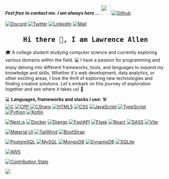 
***Feel free to contact me. I am always here ...*** <img src="https://media.giphy.com/media/WUlplcMpOCEmTGBtBW/giphy.gif" width="30">  [![Github](https://img.shields.io/github/followers/Ahmad-Sawalqeh?label=Follow%20Me&style=social)](https://github.com/tora-o)
<br>
<br>
[![Discord](https://img.shields.io/badge/Discord-5865F2?style=for-the-badge&logo=discord&logoColor=white)](https://discordapp.com/users/738982726392217611/)
[![Twitter](https://img.shields.io/badge/Twitter-1DA1F2?style=for-the-badge&logo=twitter&logoColor=white)](https://twitter.com/notlaww_/)
[![LinkedIn](https://img.shields.io/badge/LinkedIn-0077B5?style=for-the-badge&logo=linkedin&logoColor=white)](https://www.linkedin.com/in/tora-o/)
[![Mail](https://img.shields.io/badge/Gmail-D14836?style=for-the-badge&logo=gmail&logoColor=white)](mailto:rorensuuu@gmail.com)

<h2 align='center'><samp><strong>Hi there 👋, I am Lawrence Allen</strong></samp></h2>
<!-- <h3 align='center'><strong><a href="" target="_blank">Portfolio🌐</a></strong></h3> -->

🎓 A college student studying computer science and currently exploring various domains within the field. 💻 I have a passion for programming and enjoy delving into different frameworks, tools, and languages to expand my knowledge and skills. Whether it's web development, data analytics, or other exciting areas, I love the thrill of exploring new technologies and finding creative solutions. Let's embark on this journey of exploration together and see where it takes us! 🚀

💻 **Languages, frameworks and stacks I use:** 🛠️<br>
[![C](https://img.shields.io/badge/C-00599C?style=for-the-badge&logo=c&logoColor=white)]()
[![CPP](https://img.shields.io/badge/C%2B%2B-00599C?style=for-the-badge&logo=c%2B%2B&logoColor=white)]()
[![CSharp](https://img.shields.io/badge/C%23-239120?style=for-the-badge&logo=c-sharp&logoColor=white)]()
[![HTML5](https://img.shields.io/badge/HTML5-E34F26?style=for-the-badge&logo=html5&logoColor=white)]()
[![CSS](https://img.shields.io/badge/CSS3-1572B6?style=for-the-badge&logo=css3&logoColor=white)]()
[![JavaScript](https://img.shields.io/badge/JavaScript-323330?style=for-the-badge&logo=javascript&logoColor=F7DF1E)]()
[![TypeScript](https://img.shields.io/badge/TypeScript-007ACC?style=for-the-badge&logo=typescript&logoColor=white)](https://www.typescriptlang.org/)
[![Python](https://img.shields.io/badge/Python-FFD43B?style=for-the-badge&logo=python&logoColor=blue)](https://www.python.org/)
[![Kotlin](https://img.shields.io/badge/Kotlin-0095D5?&style=for-the-badge&logo=kotlin&logoColor=white)](https://www.kotlinlang.org/)

[![Next.js](https://img.shields.io/badge/next.js-000000?style=for-the-badge&logo=nextdotjs&logoColor=white)](https://nextjs.org/)
[![Docker](https://img.shields.io/badge/Docker-2CA5E0?style=for-the-badge&logo=docker&logoColor=white)]()
[![Django](https://img.shields.io/badge/Django-092E20?style=for-the-badge&logo=django&logoColor=green)]()
[![FastAPI](https://img.shields.io/badge/fastapi-109989?style=for-the-badge&logo=FASTAPI&logoColor=white)]()
[![Flask](https://img.shields.io/badge/Flask-000000?style=for-the-badge&logo=flask&logoColor=white)]()
[![React](https://img.shields.io/badge/React-20232A?style=for-the-badge&logo=react&logoColor=61DAFB)]()
[![SASS](https://img.shields.io/badge/Sass-CC6699?style=for-the-badge&logo=sass&logoColor=white)]()
[![Vite](https://img.shields.io/badge/Vite-B73BFE?style=for-the-badge&logo=vite&logoColor=FFD62E)]()

[![Material UI](https://img.shields.io/badge/Material%20UI-0081CB?style=for-the-badge&logo=material-ui&logoColor=white)](https://material-ui.com/)
[![TailWind](https://img.shields.io/badge/Tailwind_CSS-38B2AC?style=for-the-badge&logo=tailwind-css&logoColor=white)]()
[![BootStrap](https://img.shields.io/badge/Bootstrap-563D7C?style=for-the-badge&logo=bootstrap&logoColor=white)]()

[![PostgreSQL](https://img.shields.io/badge/PostgreSQL-316192?style=for-the-badge&logo=postgresql&logoColor=white)](https://www.postgresql.org/)
[![MySQL](https://img.shields.io/badge/MySQL-005C84?style=for-the-badge&logo=mysql&logoColor=white)]()
[![MongoDB](https://img.shields.io/badge/MongoDB-4EA94B?style=for-the-badge&logo=mongodb&logoColor=white)]()
[![DynamoDB](https://img.shields.io/badge/Amazon%20DynamoDB-4053D6?style=for-the-badge&logo=Amazon%20DynamoDB&logoColor=white)]()
[![SQLite](https://img.shields.io/badge/SQLite-07405E?style=for-the-badge&logo=sqlite&logoColor=white)]()

[![AWS](https://img.shields.io/badge/Amazon_AWS-FF9900?style=for-the-badge&logo=amazonaws&logoColor=white)]()

[![Contribution Stats](https://github-contribution-stats.vercel.app/api/?username=tora-o)](https://github.com/LordDashMe/github-contribution-stats/)

![](https://spotify-recently-played-readme.vercel.app/api?user=31ui5lxx6xasfihpkic4d7vcavlq&count=5&width=1000)
